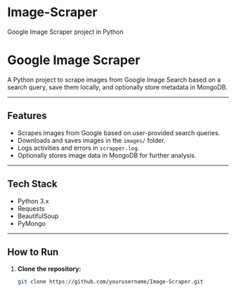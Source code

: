 # Image-Scraper
Google Image Scraper project in Python
# Google Image Scraper

A Python project to scrape images from Google Image Search based on a search query, save them locally, and optionally store metadata in MongoDB.

---

## **Features**
- Scrapes images from Google based on user-provided search queries.
- Downloads and saves images in the `images/` folder.
- Logs activities and errors in `scrapper.log`.
- Optionally stores image data in MongoDB for further analysis.

---

## **Tech Stack**
- Python 3.x
- Requests
- BeautifulSoup
- PyMongo

---

## **How to Run**
1. **Clone the repository:**
   ```bash
   git clone https://github.com/yourusername/Image-Scraper.git
